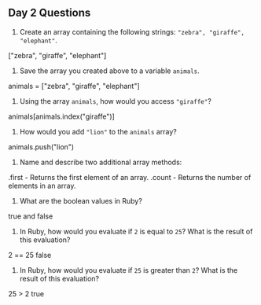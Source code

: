 ## Day 2 Questions

1. Create an array containing the following strings: `"zebra", "giraffe", "elephant"`.

["zebra", "giraffe", "elephant"]

 1. Save the array you created above to a variable `animals`.

animals = ["zebra", "giraffe", "elephant"]

1. Using the array `animals`, how would you access `"giraffe"`?

animals[animals.index("giraffe")]

1. How would you add `"lion"` to the `animals` array?

animals.push("lion")

1. Name and describe two additional array methods:

.first - Returns the first element of an array.
.count - Returns the number of elements in an array.

1. What are the boolean values in Ruby?

true and false

1. In Ruby, how would you evaluate if `2` is equal to `25`? What is the result of this evaluation?

2 == 25
false

1. In Ruby, how would you evaluate if `25` is greater than `2`? What is the result of this evaluation?

25 > 2
true
